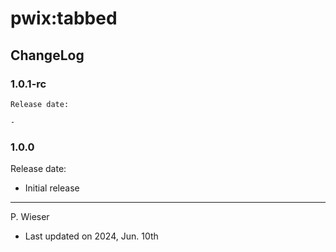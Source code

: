 # pwix:tabbed

## ChangeLog

### 1.0.1-rc

    Release date: 

    - 

### 1.0.0

Release date: 

- Initial release

---
P. Wieser
- Last updated on 2024, Jun. 10th
